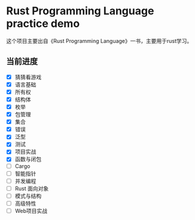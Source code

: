 # Rust Programming Language practice demo

这个项目主要出自《Rust Programming Language》一书，主要用于rust学习。

## 当前进度

- [x] 猜猜看游戏
- [x] 语言基础
- [x] 所有权
- [x] 结构体
- [x] 枚举
- [x] 包管理
- [x] 集合
- [x] 错误
- [x] 泛型
- [x] 测试
- [x] 项目实战
- [x] 函数与闭包
- [ ] Cargo
- [ ] 智能指针
- [ ] 并发编程
- [ ] Rust 面向对象
- [ ] 模式与结构
- [ ] 高级特性
- [ ] Web项目实战
